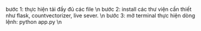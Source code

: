 bước 1: thực hiện tải đầy đủ các file \n 
bước 2: install các thư viện cần thiết như flask, countvectorizer, live sever. \n
bước 3: mở terminal thực hiện dòng lệnh: python app.py \n
